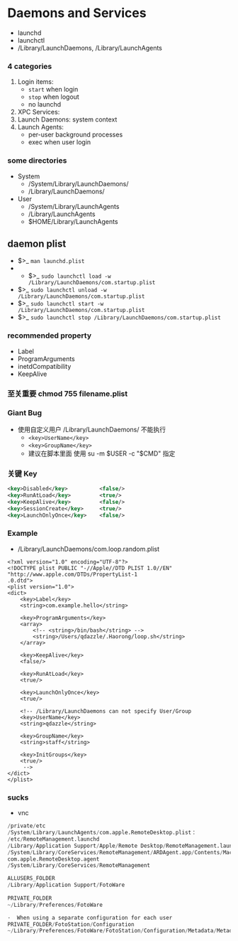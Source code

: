 # Daemons and Services
+ launchd
+ launchctl
+ /Library/LaunchDaemons, /Library/LaunchAgents

### 4 categories
1. Login items:
    + `start` when login
    + `stop` when logout
    + no launchd
2. XPC Services:
3. Launch Daemons: system context
4. Launch Agents:
    + per-user background processes
    + exec when user login

### some directories
+ System
    + /System/Library/LaunchDaemons/
    + /Library/LaunchDaemons/
+ User
    + /System/Library/LaunchAgents
    + /Library/LaunchAgents
    + $HOME/Library/LaunchAgents

## daemon plist
+ $>_ `man launchd.plist`
+ + $>_ `sudo launchctl load -w /Library/LaunchDaemons/com.startup.plist`
+ $>_ `sudo launchctl unload -w /Library/LaunchDaemons/com.startup.plist`
+ $>_ `sudo launchctl start -w /Library/LaunchDaemons/com.startup.plist`
+ $>_ `sudo launchctl stop /Library/LaunchDaemons/com.startup.plist`
###  recommended property
+ Label
+ ProgramArguments
+ inetdCompatibility
+ KeepAlive
### 至关重要 chmod 755 filename.plist
### Giant Bug
+ 使用自定义用户 /Library/LaunchDaemons/ 不能执行
    + `<key>UserName</key>`
    + `<key>GroupName</key>`
    + 建议在脚本里面 使用 su -m $USER -c "$CMD" 指定
### 关键 Key
```xml
<key>Disabled</key>          <false/>
<key>RunAtLoad</key>         <true/>
<key>KeepAlive</key>         <false/>
<key>SessionCreate</key>     <true/>
<key>LaunchOnlyOnce</key>    <false/>
```

### Example
+ /Library/LaunchDaemons/com.loop.random.plist
```plist
<?xml version="1.0" encoding="UTF-8"?>
<!DOCTYPE plist PUBLIC "-//Apple//DTD PLIST 1.0//EN" "http://www.apple.com/DTDs/PropertyList-1
.0.dtd">
<plist version="1.0">
<dict>
    <key>Label</key>
    <string>com.example.hello</string>

    <key>ProgramArguments</key>
    <array>
        <!-- <string>/bin/bash</string> -->
        <string>/Users/qdazzle/.Haorong/loop.sh</string>
    </array>

    <key>KeepAlive</key>
    <false/>

    <key>RunAtLoad</key>
    <true/>

    <key>LaunchOnlyOnce</key>
    <true/>

    <!-- /Library/LaunchDaemons can not specify User/Group
    <key>UserName</key>
    <string>qdazzle</string>

    <key>GroupName</key>
    <string>staff</string>

    <key>InitGroups</key>
    <true/>
     -->
</dict>
</plist>
```

### sucks
+ vnc
```s
/private/etc
/System/Library/LaunchAgents/com.apple.RemoteDesktop.plist：
/etc/RemoteManagement.launchd
/Library/Application Support/Apple/Remote Desktop/RemoteManagement.launchd
/System/Library/CoreServices/RemoteManagement/ARDAgent.app/Contents/MacOS/ARDAgent
com.apple.RemoteDesktop.agent
/System/Library/CoreServices/RemoteManagement

ALLUSERS_FOLDER
/Library/Application Support/FotoWare
 
PRIVATE_FOLDER
~/Library/Preferences/FotoWare

·  When using a separate configuration for each user
PRIVATE_FOLDER/FotoStation/Configuration
~/Library/Preferences/FotoWare/FotoStation/Configuration/Metadata/MetadataConfiguration.xml
```